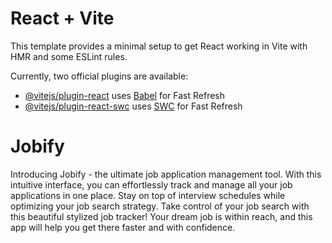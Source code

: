 # React + Vite

This template provides a minimal setup to get React working in Vite with HMR and some ESLint rules.

Currently, two official plugins are available:

- [@vitejs/plugin-react](https://github.com/vitejs/vite-plugin-react/blob/main/packages/plugin-react/README.md) uses [Babel](https://babeljs.io/) for Fast Refresh
- [@vitejs/plugin-react-swc](https://github.com/vitejs/vite-plugin-react-swc) uses [SWC](https://swc.rs/) for Fast Refresh

# Jobify

Introducing Jobify - the ultimate job application management tool. With this intuitive interface, you can effortlessly track and manage all your job applications in one place. Stay on top of interview schedules while optimizing your job search strategy. Take control of your job search with this beautiful stylized job tracker! Your dream job is within reach, and this app will help you get there faster and with confidence.
